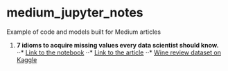 # medium_jupyter_notes
Example of code and models built for Medium articles

1. <b>7 idioms to acquire missing values every data scientist should know.</b>
⋅⋅* [Link to the notebook](missing_data_idioms/missing-data-tips.ipynb)
⋅⋅* [Link to the article]()
⋅⋅* [Wine review dataset on Kaggle](https://www.kaggle.com/zynicide/wine-reviews)
